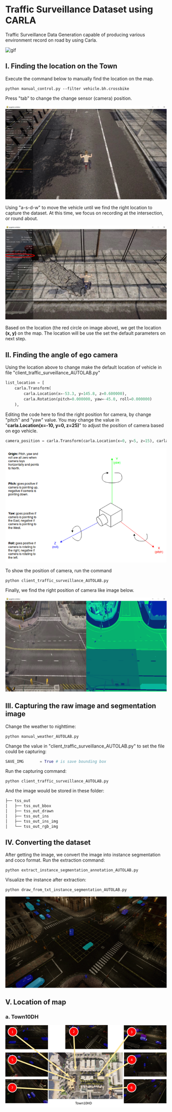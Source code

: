 # Traffic Surveillance Dataset using CARLA

Traffic Surveillance Data Generation capable of producing various environment record on road by using Carla.


![gif](images/traffic_surveillance_intersection.gif)


## I. Finding the location on the Town

Execute the command below to manually find the location on the map.

```shell
python manual_control.py --filter vehicle.bh.crossbike
```

Press "tab" to change the change sensor (camera) position.

![gif](images/camera_position.jpeg)

Using "a-s-d-w" to move the vehicle until we find the right location to capture the dataset.
At this time, we focus on recording at the intersection, or round about.

![gif](images/intersection_position.jpeg)

Based on the location (the red circle on image above), we get the location **(x, y)** on the map.
The location will be use the set the default parameters on next step.

## II. Finding the angle of ego camera

Using the location above to change make the default location of vehicle in file "client_traffic_surveillance_AUTOLAB.py"

```python 
list_location = [
    carla.Transform(
        carla.Location(x=-53.3, y=145.8, z=0.600000),
        carla.Rotation(pitch=0.000000, yaw=-45.0, roll=0.000000)
    ),
```

Editing the code here to find the right position for camera, by change "pitch" and "yaw" value.
You may change the value in "**carla.Location(x=-10, y=0, z=25)**" to adjust the position of camera based on ego vehicle.

```python
camera_position = carla.Transform(carla.Location(x=0, y=5, z=15), carla.Rotation(pitch=-45.0, yaw=-45))
```

![gif](images/pitch_yaw_roll_drone_agv_robot.jpeg)

To show the position of camera, run the command

```shell
python client_traffic_surveillance_AUTOLAB.py
```

Finally, we find the right position of camera like image below.

![gif](images/ui_capturing.jpeg)

## III. Capturing the raw image and segmentation image

Change the weather to nighttime:

```shell
python manual_weather_AUTOLAB.py
```

Change the value in "client_traffic_surveillance_AUTOLAB.py" to set the file could be capturing:

```python
SAVE_IMG       = True # is save bounding box
```

Run the capturing command:

```shell
python client_traffic_surveillance_AUTOLAB.py
```

And the image would be stored in these folder:

```shell
├── tss_out
│   ├── tss_out_bbox
│   ├── tss_out_drawn
│   ├── tss_out_ins
│   ├── tss_out_ins_img
│   └── tss_out_rgb_img
```

## IV. Converting the dataset

After getting the image, we convert the image into instance segmentation and coco format.
Run the extraction command:


```shell
python extract_instance_segmentation_annotation_AUTOLAB.py
```


Visualize the instance after extraction:


```shell
python draw_from_txt_instance_segmentation_AUTOLAB.py
```


![gif](images/00000120.jpeg)

## V. Location of map

### a. Town10DH

![gif](images/Town10HD.jpeg)
